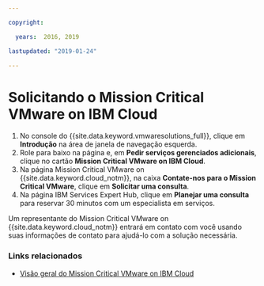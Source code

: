 ```yaml
---

copyright:

  years:  2016, 2019

lastupdated: "2019-01-24"

---
```


# Solicitando o Mission Critical VMware on IBM Cloud

1. No console do {{site.data.keyword.vmwaresolutions_full}}, clique em **Introdução** na área de janela de navegação esquerda.
2. Role para baixo na página e, em **Pedir serviços gerenciados adicionais**, clique no cartão **Mission Critical VMware on IBM Cloud**.
3. Na página Mission Critical VMware on {{site.data.keyword.cloud_notm}}, na caixa **Contate-nos para o Mission Critical VMware**, clique em **Solicitar uma consulta**.
4. Na página IBM Services Expert Hub, clique em **Planejar uma consulta** para reservar 30 minutos com um especialista em serviços.

Um representante do Mission Critical VMware on {{site.data.keyword.cloud_notm}} entrará em contato com você usando suas informações de contato para ajudá-lo com a solução necessária.

### Links relacionados

* [Visão geral do Mission Critical VMware on IBM Cloud](/docs/services/vmwaresolutions/services/mcv_overview.html)
